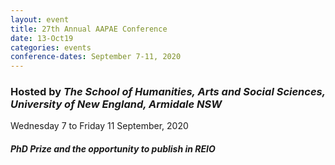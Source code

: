 ```yaml
---
layout: event
title: 27th Annual AAPAE Conference
date: 13-Oct19
categories: events
conference-dates: September 7-11, 2020
---
```


### Hosted by **_The School of Humanities, Arts and Social Sciences, University of New England, Armidale NSW_**
 
Wednesday 7 to Friday 11 September, 2020

#### **_PhD Prize and the opportunity to publish in REIO_**
